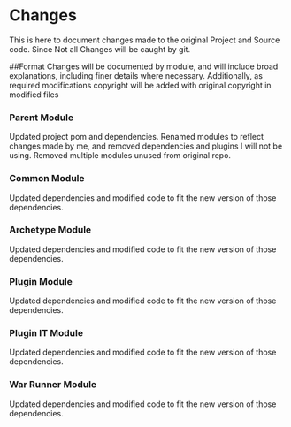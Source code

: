 <!--
  Licensed to the Apache Software Foundation (ASF) under one
  or more contributor license agreements.  See the NOTICE file
  distributed with this work for additional information
  regarding copyright ownership.  The ASF licenses this file
  to you under the Apache License, Version 2.0 (the
  "License"); you may not use this file except in compliance
  with the License.  You may obtain a copy of the License at

    http://www.apache.org/licenses/LICENSE-2.0

  Unless required by applicable law or agreed to in writing,
  software distributed under the License is distributed on an
  "AS IS" BASIS, WITHOUT WARRANTIES OR CONDITIONS OF ANY
  KIND, either express or implied.  See the License for the
  specific language governing permissions and limitations
  under the License.
-->

# Changes
This is here to document changes made to the original Project and Source code. 
Since Not all Changes will be caught by git.

##Format
Changes will be documented by module, and will include broad explanations, including finer details where necessary. 
Additionally, as required modifications copyright will be added with original copyright in modified files

### Parent Module
Updated project pom and dependencies. 
Renamed modules to reflect changes made by me, and removed dependencies and plugins I will not be using.
Removed multiple modules unused from original repo.

### Common Module
Updated dependencies and modified code to fit the new version of those dependencies.

### Archetype Module
Updated dependencies and modified code to fit the new version of those dependencies.

### Plugin Module
Updated dependencies and modified code to fit the new version of those dependencies.

### Plugin IT Module
Updated dependencies and modified code to fit the new version of those dependencies.

### War Runner Module
Updated dependencies and modified code to fit the new version of those dependencies.